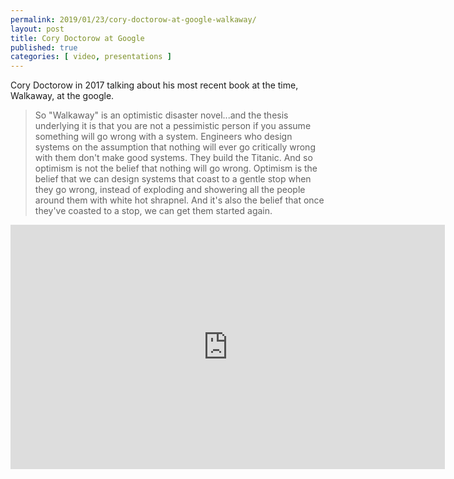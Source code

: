 ```yaml
---
permalink: 2019/01/23/cory-doctorow-at-google-walkaway/
layout: post
title: Cory Doctorow at Google
published: true 
categories: [ video, presentations ]
---
```


Cory Doctorow in 2017 talking about his most recent book at the time, Walkaway, at the google.

<blockquote>
So "Walkaway" is an optimistic disaster novel...and the thesis underlying it is that you are not a pessimistic person if you 
assume something will go wrong with a system. Engineers who design systems on the assumption that nothing will ever go 
critically wrong with them don't make good systems. They build the Titanic. And so optimism is not the belief that nothing 
will go wrong. Optimism is the belief that we can design systems that coast to a gentle stop when they go wrong, instead of 
exploding and showering all the people around them with white hot shrapnel. And it's also the belief that once they've 
coasted to a stop, we can get them started again.
</blockquote>


<iframe width="695" height="391" src="https://www.youtube.com/embed/9gfHFtrM_xA" frameborder="0" allow="accelerometer; autoplay; encrypted-media; gyroscope; picture-in-picture" allowfullscreen></iframe>

